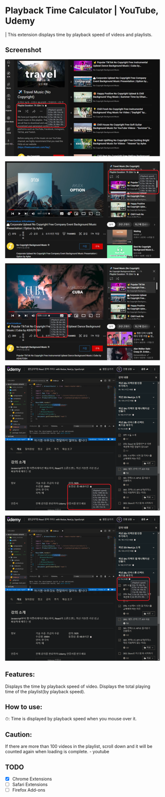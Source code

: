 # Playback Time Calculator | YouTube, Udemy

| This extension displays time by playback speed of videos and playlists.

## Screenshot

![screenshot-01](./doc/playback-youtube-01.png)

![screenshot-02](./doc/playback-youtube-02.png)

![screenshot-03](./doc/playback-youtube-03.png)

![screenshot-03](./doc/playback-udemy-01.png)

![screenshot-05](./doc/playback-udemy-02.png)

## Features:

Displays the time by playback speed of video.
Displays the total playing time of the playlist(by playback speed).

## How to use:

⏱: Time is displayed by playback speed when you mouse over it.

## Caution:

If there are more than 100 videos in the playlist, scroll down and it will be counted again when loading is complete. - youtube

## TODO

- [x] Chrome Extensions
- [ ] Safari Extensions
- [ ] Firefox Add-ons
